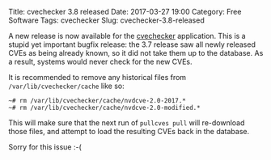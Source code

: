 Title: cvechecker 3.8 released
Date: 2017-03-27 19:00
Category: Free Software
Tags: cvechecker
Slug: cvechecker-3.8-released

A new release is now available for the [cvechecker](https://github.com/sjvermeu/cvechecker/wiki) application.
This is a stupid yet important bugfix release: the 3.7 release saw all newly released CVEs as being already
known, so it did not take them up to the database. As a result, systems would never check for the new CVEs.

<!-- PELICAN_END_SUMMARY -->

It is recommended to remove any historical files from `/var/lib/cvechecker/cache` like so:

```
~# rm /var/lib/cvechecker/cache/nvdcve-2.0-2017.*
~# rm /var/lib/cvechecker/cache/nvdcve-2.0-modified.*
```

This will make sure that the next run of `pullcves pull` will re-download those files, and attempt to load
the resulting CVEs back in the database.

Sorry for this issue :-(

